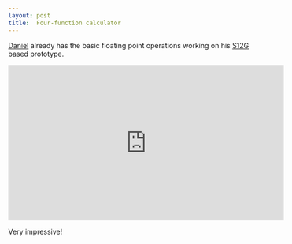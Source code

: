 ```yaml
---
layout: post
title:  Four-function calculator
---
```

[Daniel](https://github.com/DanielMilutinovic) already has the basic floating point operations working on his [S12G](http://www.nxp.com/products/automotive-products/microcontrollers-and-processors/arm-mcus-and-mpus/s32-processors-microcontrollers/development-board-for-s12g128-mcu-evaluation:DEVKIT-S12G128) based prototype.

<div class="video">
<iframe width="560" height="315" src="https://www.youtube.com/embed/5mVakcD84VY" frameborder="0" allowfullscreen></iframe>
</div>

Very impressive!

